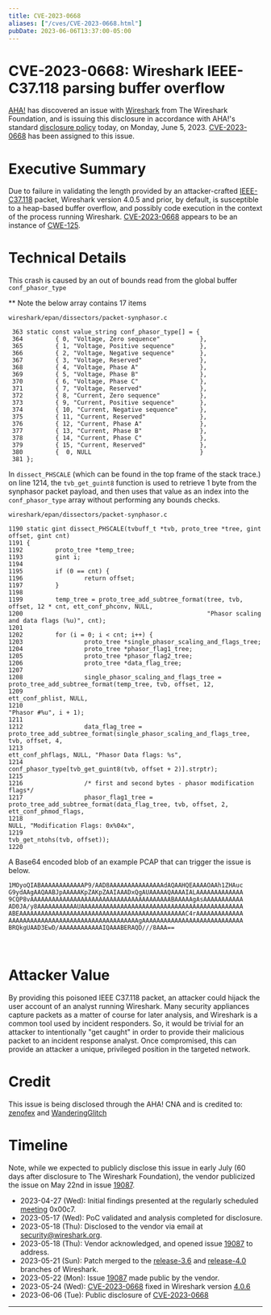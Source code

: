 ```yaml
---
title: CVE-2023-0668
aliases: ["/cves/CVE-2023-0668.html"]
pubDate: 2023-06-06T13:37:00-05:00
---
```



# CVE-2023-0668: Wireshark IEEE-C37.118 parsing buffer overflow

[AHA!] has discovered an issue with [Wireshark] from The Wireshark Foundation, and is issuing this disclosure in accordance with AHA!'s standard [disclosure policy] today, on Monday, June 5, 2023. [CVE-2023-0668] has been assigned to this issue.

# Executive Summary

Due to failure in validating the length provided by an attacker-crafted [IEEE-C37.118](https://wiki.wireshark.org/IEEE-C37.118.md) packet, Wireshark version 4.0.5 and prior, by default, is susceptible to a heap-based buffer overflow, and possibly code execution in the context of the process running Wireshark. [CVE-2023-0668] appears to be an instance of [CWE-125].

# Technical Details

This crash is caused by an out of bounds read from the global buffer `conf_phasor_type`

** Note the below array contains 17 items

`wireshark/epan/dissectors/packet-synphasor.c`
```
 363 static const value_string conf_phasor_type[] = {
 364         { 0, "Voltage, Zero sequence"           },
 365         { 1, "Voltage, Positive sequence"       },
 366         { 2, "Voltage, Negative sequence"       },
 367         { 3, "Voltage, Reserved"                },
 368         { 4, "Voltage, Phase A"                 },
 369         { 5, "Voltage, Phase B"                 },
 370         { 6, "Voltage, Phase C"                 },
 371         { 7, "Voltage, Reserved"                },
 372         { 8, "Current, Zero sequence"           },
 373         { 9, "Current, Positive sequence"       },
 374         { 10, "Current, Negative sequence"      },
 375         { 11, "Current, Reserved"               },
 376         { 12, "Current, Phase A"                },
 377         { 13, "Current, Phase B"                },
 378         { 14, "Current, Phase C"                },
 379         { 15, "Current, Reserved"               },
 380         {  0, NULL                              }
 381 };
```


In `dissect_PHSCALE` (which can be found in the top frame of the stack trace.) on line 1214, the `tvb_get_guint8` function is used to retrieve 1 byte from the synphasor packet payload, and then uses that value as an index into the `conf_phasor_type` array without performing any bounds checks.

`wireshark/epan/dissectors/packet-synphasor.c`

```
1190 static gint dissect_PHSCALE(tvbuff_t *tvb, proto_tree *tree, gint offset, gint cnt)
1191 {
1192         proto_tree *temp_tree;
1193         gint i;
1194
1195         if (0 == cnt) {
1196                 return offset;
1197         }
1198
1199         temp_tree = proto_tree_add_subtree_format(tree, tvb, offset, 12 * cnt, ett_conf_phconv, NULL,
1200                                                   "Phasor scaling and data flags (%u)", cnt);
1201
1202         for (i = 0; i < cnt; i++) {
1203                 proto_tree *single_phasor_scaling_and_flags_tree;
1204                 proto_tree *phasor_flag1_tree;
1205                 proto_tree *phasor_flag2_tree;
1206                 proto_tree *data_flag_tree;
1207
1208                 single_phasor_scaling_and_flags_tree = proto_tree_add_subtree_format(temp_tree, tvb, offset, 12,
1209                                                                                      ett_conf_phlist, NULL,
1210                                                                                      "Phasor #%u", i + 1);
1211
1212                 data_flag_tree = proto_tree_add_subtree_format(single_phasor_scaling_and_flags_tree, tvb, offset, 4,
1213                                                                ett_conf_phflags, NULL, "Phasor Data flags: %s",
1214                                                                conf_phasor_type[tvb_get_guint8(tvb, offset + 2)].strptr);
1215
1216                 /* first and second bytes - phasor modification flags*/
1217                 phasor_flag1_tree = proto_tree_add_subtree_format(data_flag_tree, tvb, offset, 2, ett_conf_phmod_flags,
1218                                                                   NULL, "Modification Flags: 0x%04x",
1219                                                                   tvb_get_ntohs(tvb, offset));
1220
```

A Base64 encoded blob of an example PCAP that can trigger the issue is below.

```
1MOyoQIABAAAAAAAAAAAAP9/AAD8AAAAAAAAAAAAAAAdAQAAHQEAAAAOAAh1ZHAuc
G9ydAAgAAQAABJpAAAAAKpZAKpZAAIAAADxQgAUAAAAAQAAAAIALAAAAAAAAAAAAA
9CQP8vAAAAAAAAAAAAAAAAAAAAAAAAAAAAAAAAAAAAAAABAAAAAgAsAAAAAAAAAAA
AD0JA/y8AAAAAAAAAAAUAAAAAAAAAAAAAAAAAAAAAAAAAAAAAAAAAAAAAAAAAAAAA
ABEAAAAAAAAAAAAAAAAAAAAAAAAAAAAAAAAAAAAAAAAAAAAAAC4rAAAAAAAAAAAAA
AAAAAAAAAAAAAAAAAAAAAAAAAAAAAAAAAAAAgAAAAAAAAAAAAAAAAAAAAAAAAAAAA
BRQkgUAAD3EwD/AAAAAAAAAAAAIQAAABERAQD///8AAA==
```
<br/>

# Attacker Value

By providing this poisoned IEEE C37.118 packet, an attacker could hijack the user account of an analyst running Wireshark. Many security appliances capture packets as a matter of course for later analysis, and Wireshark is a common tool used by incident responders. So, it would be trivial for an attacker to intentionally "get caught" in order to provide their malicious packet to an incident response analyst. Once compromised, this can provide an attacker a unique, privileged position in the targeted network.

# Credit

This issue is being disclosed through the AHA! CNA and is credited to: [zenofex](https://mastodon.social/@zenofex) and [WanderingGlitch](https://infosec.exchange/@WanderingGlitch)

# Timeline

Note, while we expected to publicly disclose this issue in early July (60 days after disclosure to The Wireshark Foundation), the vendor publicized the issue on May 22nd in issue [19087].

* 2023-04-27 (Wed): Initial findings presented at the regularly scheduled [meeting] 0x00c7.
* 2023-05-17 (Wed): PoC validated and analysis completed for disclosure.
* 2023-05-18 (Thu): Disclosed to the vendor via email at security@wireshark.org.
* 2023-05-18 (Thu): Vendor acknowledged, and opened issue [19087] to address.
* 2023-05-21 (Sun): Patch merged to the [release-3.6](https://gitlab.com/wireshark/wireshark/-/merge_requests/10714) and [release-4.0](https://gitlab.com/wireshark/wireshark/-/merge_requests/10713) branches of Wireshark.
* 2023-05-22 (Mon): Issue [19087] made public by the vendor.
* 2023-05-24 (Wed): [CVE-2023-0668] fixed in Wireshark version [4.0.6](https://gitlab.com/wireshark/wireshark/-/commit/ac2f5a01286addcb34ffb204e1eeb5fd8ccdb85c)
* 2023-06-06 (Tue): Public disclosure of [CVE-2023-0668]

----

[AHA!]: https://takeonme.org
[disclosure policy]: https://takeonme.org/cve.html
[CVE-2023-0668]: https://takeonme.org/cves/CVE-2023-0668.html
[CWE-125]: https://cwe.mitre.org/data/definitions/125.html
[meeting]: https://takeonme.org/meetings.html
[19087]: https://gitlab.com/wireshark/wireshark/-/issues/19087
[Wireshark]: https://www.wireshark.org/download.html

